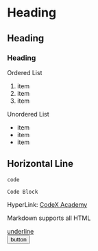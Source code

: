 # Heading

## Heading

### Heading

Ordered List

1. item
2. item
3. item

Unordered List

- item
- item
- item

Horizontal Line
---

`code`

```
Code Block
```
HyperLink: 
[CodeX Academy](https://codex.academy)

<p>Markdown supports all HTML</p>
<u>underline</u>
<br>
<button>button</button>